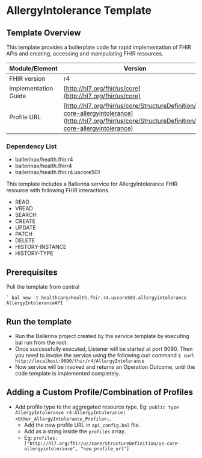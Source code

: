 # AllergyIntolerance Template

## Template Overview

This template provides a boilerplate code for rapid implementation of FHIR APIs and creating, accessing and manipulating FHIR resources.

| Module/Element       | Version |
| -------------------- | ------- |
| FHIR version         | r4 |
| Implementation Guide | [http://hl7.org/fhir/us/core](http://hl7.org/fhir/us/core) |
| Profile URL          |[http://hl7.org/fhir/us/core/StructureDefinition/us-core-allergyintolerance](http://hl7.org/fhir/us/core/StructureDefinition/us-core-allergyintolerance)|

### Dependency List

- ballerinax/health.fhir.r4
- ballerinax/health.fhirr4
- ballerinax/health.fhir.r4.uscore501

This template includes a Ballerina service for AllergyIntolerance FHIR resource with following FHIR interactions.
- READ
- VREAD
- SEARCH
- CREATE
- UPDATE
- PATCH
- DELETE
- HISTORY-INSTANCE
- HISTORY-TYPE

## Prerequisites

Pull the template from central

    ` bal new -t healthcare/health.fhir.r4.uscore501.allergyintolerance AllergyIntoleranceAPI `

## Run the template

- Run the Ballerina project created by the service template by executing bal run from the root.
- Once successfully executed, Listener will be started at port 9090. Then you need to invoke the service using the following curl command
    ` $ curl http://localhost:9090/fhir/r4/AllergyIntolerance `
- Now service will be invoked and returns an Operation Outcome, until the code template is implemented completely.

## Adding a Custom Profile/Combination of Profiles

- Add profile type to the aggregated resource type. Eg: `public type AllergyIntolerance r4:AllergyIntolerance|<Other_AllergyIntolerance_Profile>;`.
    - Add the new profile URL in `api_config.bal` file.
    - Add as a string inside the `profiles` array.
    - Eg: `profiles: ["http://hl7.org/fhir/us/core/StructureDefinition/us-core-allergyintolerance", "new_profile_url"]`

